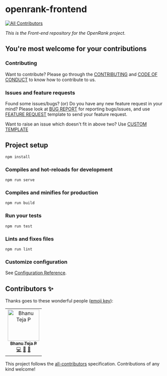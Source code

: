 # openrank-frontend
[![All Contributors](https://img.shields.io/badge/all_contributors-1-orange.svg?style=flat-square)](#contributors)

_This is the Front-end repository for the OpenRank project._

## You're most welcome for your contributions

  ### Contributing
  Want to contribute? Please go through the [CONTRIBUTING](/.github/CONTRIBUTING.md) and [CODE OF CONDUCT](/.github/CODE_OF_CONDUCT.md) to know how to contribute to us.

  ### Issues and feature requests
  Found some issues/bugs? (or) Do you have any new feature request in your mind? Please look at [BUG REPORT](/.github/ISSUE_TEMPLATE/bug_report.md) for reporting bugs/issues, and use [FEATURE REQUEST](/.github/ISSUE_TEMPLATE/feature_request.md) template to send your feature request.

  Want to raise an issue which doesn't fit in above two? Use [CUSTOM TEMPLATE](/.github/ISSUE_TEMPLATE/custom.md)


## Project setup
```
npm install
```

### Compiles and hot-reloads for development
```
npm run serve
```

### Compiles and minifies for production
```
npm run build
```

### Run your tests
```
npm run test
```

### Lints and fixes files
```
npm run lint
```

### Customize configuration
See [Configuration Reference](https://cli.vuejs.org/config/).

## Contributors ✨

Thanks goes to these wonderful people ([emoji key](https://allcontributors.org/docs/en/emoji-key)):

<!-- ALL-CONTRIBUTORS-LIST:START - Do not remove or modify this section -->
<!-- prettier-ignore -->
<table>
  <tr>
    <td align="center"><a href="https://github.com/pbteja1998"><img src="https://avatars3.githubusercontent.com/u/17903466?v=4" width="100px;" alt="Bhanu Teja P"/><br /><sub><b>Bhanu Teja P</b></sub></a><br /><a href="https://github.com/coderplex/openrank-frontend/commits?author=pbteja1998" title="Code">💻</a> <a href="https://github.com/coderplex/openrank-frontend/commits?author=pbteja1998" title="Documentation">📖</a> <a href="#design-pbteja1998" title="Design">🎨</a></td>
  </tr>
</table>

<!-- ALL-CONTRIBUTORS-LIST:END -->

This project follows the [all-contributors](https://github.com/all-contributors/all-contributors) specification. Contributions of any kind welcome!